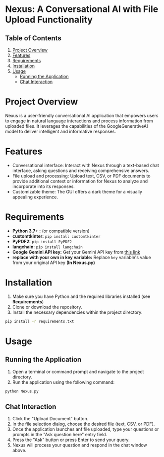 # Nexus: A Conversational AI with File Upload Functionality

## Table of Contents
1. [Project Overview](https://github.com/GitCoder052023/Nexus?tab=readme-ov-file#project-overview)
2. [Features](https://github.com/GitCoder052023/Nexus?tab=readme-ov-file#features)
3. [Requirements](https://github.com/GitCoder052023/Nexus?tab=readme-ov-file#requirements)
4. [Installation](https://github.com/GitCoder052023/Nexus?tab=readme-ov-file#installation)
5. [Usage](https://github.com/GitCoder052023/Nexus?tab=readme-ov-file#usage)
    - [Running the Application](https://github.com/GitCoder052023/Nexus?tab=readme-ov-file#running-the-application)
    - [Chat Interaction](https://github.com/GitCoder052023/Nexus?tab=readme-ov-file#chat-interaction)

# Project Overview

Nexus is a user-friendly conversational AI application that empowers users to engage in natural language interactions and process information from uploaded files. It leverages the capabilities of the GoogleGenerativeAI model to deliver intelligent and informative responses.

# Features

- Conversational interface: Interact with Nexus through a text-based chat interface, asking questions and receiving comprehensive answers.
- File upload and processing: Upload text, CSV, or PDF documents to provide additional context or information for Nexus to analyze and incorporate into its responses.
- Customizable theme: The GUI offers a dark theme for a visually appealing experience.

# Requirements 

- **Python 3.7+ :** (or compatible version)
- **customtkinter:** ```pip install customtkinter```
- **PyPDF2:** ```pip install PyPDF2```
- **langchain:** ```pip install langchain```
- **Google Gemini API key:** Get your Gemini API key from [this link](https://aistudio.google.com/app/apikey)
- **replace with your own in key variable:** Replace ```key``` variable's value from your original API key **(In Nexus.py)**

# Installation

1. Make sure you have Python and the required libraries installed (see **Requirements**)
2. Clone or download the repository.
3. Install the necessary dependencies within the project directory:

```bash
pip install -r requirements.txt
```

# Usage

## Running the Application

1. Open a terminal or command prompt and navigate to the project directory.
2. Run the application using the following command:

```bash
python Nexus.py
```

## Chat Interaction

1. Click the "Upload Document" button.
2. In the file selection dialog, choose the desired file (text, CSV, or PDF).
3. Once the application launches anf file uploaded, type your questions or prompts in the "Ask question here" entry field.
4. Press the "Ask" button or press Enter to send your query.
5. Nexus will process your question and respond in the chat window above.
